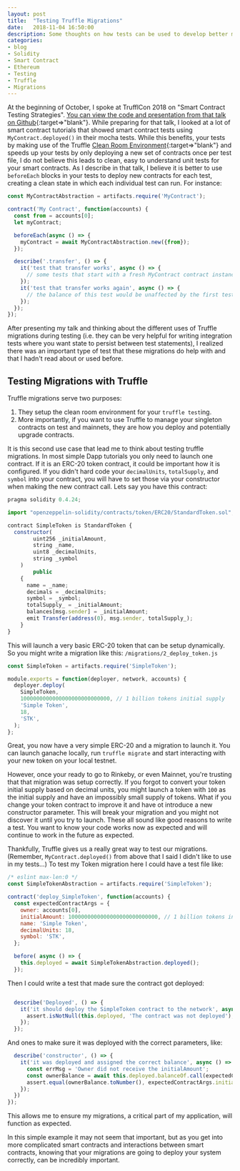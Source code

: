 ```yaml
---
layout: post
title:  "Testing Truffle Migrations"
date:   2018-11-04 16:50:00
description: Some thoughts on how tests can be used to develop better migrations in Truffle.
categories:
- blog
- Solidity
- Smart Contract
- Ethereum
- Testing
- Truffle
- Migrations
---
```


At the beginning of October, I spoke at TrufflCon 2018 on "Smart Contract Testing Strategies".  [You can view the code and presentation from that talk on Github](https://github.com/iamchrissmith/trufflecon-2018-testing-strategies){:target=>"blank"}. While preparing for that talk, I looked at a lot of smart contract tutorials that showed smart contract tests using `MyContract.deployed()` in their mocha tests.  While this benefits, your tests by making use of the Truffle [Clean Room Environment](https://truffleframework.com/docs/truffle/testing/testing-your-contracts#clean-room-environment){:target=>"blank"} and speeds up your tests by only deploying a new set of contracts once per test file, I do not believe this leads to clean, easy to understand unit tests for your smart contracts.  As I describe in that talk, I believe it is better to use `beforeEach` blocks in your tests to deploy new contracts for each test, creating a clean state in which each individual test can run.  For instance:
```javascript
const MyContractAbstraction = artifacts.require('MyContract');

contract('My Contract', function(accounts) {
  const from = accounts[0];
  let myContract;

  beforeEach(async () => {
    myContract = await MyContractAbstraction.new({from});
  });

  describe('.transfer', () => {
    it('test that transfer works', async () => {
      // some tests that start with a fresh MyContract contract instance
    });
    it('test that transfer works again', async () => {
      // the balance of this test would be unaffected by the first test
    });
  });
});
```

After presenting my talk and thinking about the different uses of Truffle migrations during testing (i.e. they can be very helpful for writing integration tests where you want state to persist between test statements), I realized there was an important type of test that these migrations do help with and that I hadn't read about or used before.

## Testing Migrations with Truffle

Truffle migrations serve two purposes: 
1. They setup the clean room environment for your `truffle test`ing. 
2. More importantly, if you want to use Truffle to manage your singleton contracts on test and mainnets, they are how you deploy and potentially upgrade contracts.

It is this second use case that lead me to think about testing truffle migrations.  In most simple Dapp tutorials you only need to launch one contract.  If it is an ERC-20 token contract, it could be important how it is configured.  If you didn't hard code your `decimalUnits`, `totalSupply`, and `symbol` into your contract, you will have to set those via your constructor when making the new contract call.  Lets say you have this contract:

```javascript
pragma solidity 0.4.24;

import "openzeppelin-solidity/contracts/token/ERC20/StandardToken.sol";

contract SimpleToken is StandardToken {
  constructor(
        uint256 _initialAmount,
        string _name,
        uint8 _decimalUnits,
        string _symbol
    )
        public
    {
      name = _name;
      decimals = _decimalUnits;
      symbol = _symbol;
      totalSupply_ = _initialAmount;
      balances[msg.sender] = _initialAmount;
      emit Transfer(address(0), msg.sender, totalSupply_);
    }
}
```

This will launch a very basic ERC-20 token that can be setup dynamically. So you might write a migration like this: `/migrations/2_deploy_token.js`

```javascript
const SimpleToken = artifacts.require('SimpleToken');

module.exports = function(deployer, network, accounts) {
  deployer.deploy(
    SimpleToken,
    1000000000000000000000000000, // 1 billion tokens initial supply
    'Simple Token',
    18,
    'STK',
  );
};
```

Great, you now have a very simple ERC-20 and a migration to launch it.  You can launch ganache locally, run `truffle migrate` and start interacting with your new token on your local testnet.

However, once your ready to go to Rinkeby, or even Mainnet, you're trusting that that migration was setup correctly.  If you forgot to convert your token initial supply based on decimal units, you might launch a token with `100` as the initial supply and have an impossibly small supply of tokens.  What if you change your token contract to improve it and have ot introduce a new constructor parameter.  This will break your migration and you might not discover it until you try to launch.  These all sound like good reasons to write a test.  You want to know your code works now as expected and will continue to work in the future as expected.

Thankfully, Truffle gives us a really great way to test our migrations.  (Remember, `MyContract.deployed()` from above that I said I didn't like to use in my tests...) To test my Token migration here I could have a test file like:

```javascript
/* eslint max-len:0 */
const SimpleTokenAbstraction = artifacts.require('SimpleToken');

contract('deploy_SimpleToken', function(accounts) {
  const expectedContractArgs = {
    owner: accounts[0],
    initialAmount: 1000000000000000000000000000, // 1 billion tokens initial supply
    name: 'Simple Token',
    decimalUnits: 18,
    symbol: 'STK',
  };

  before( async () => {
    this.deployed = await SimpleTokenAbstraction.deployed();
  });
```
Then I could write a test that made sure the contract got deployed:

```javascript

  describe('Deployed', () => {
    it('it should deploy the SimpleToken contract to the network', async () => {
      assert.isNotNull(this.deployed, 'The contract was not deployed');
    });
  });
```
And ones to make sure it was deployed with the correct parameters, like:
```javascript
  describe('constructor', () => {
    it('it was deployed and assigned the correct balance', async () => {
      const errMsg = 'Owner did not receive the initialAmount';
      const ownerBalance = await this.deployed.balanceOf.call(expectedContractArgs.owner);
      assert.equal(ownerBalance.toNumber(), expectedContractArgs.initialAmount, errMsg);
    });
  })
});
```

This allows me to ensure my migrations, a critical part of my application, will function as expected.

In this simple example it may not seem that important, but as you get into more complicated smart contracts and interactions between smart contracts, knowing that your migrations are going to deploy your system correctly, can be incredibly important.


